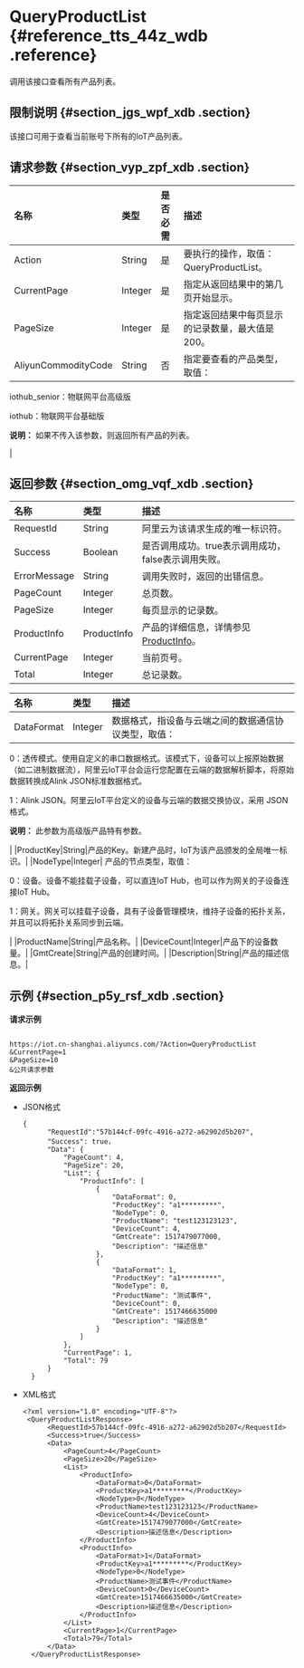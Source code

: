 # QueryProductList {#reference_tts_44z_wdb .reference}

调用该接口查看所有产品列表。

## 限制说明 {#section_jgs_wpf_xdb .section}

该接口可用于查看当前账号下所有的IoT产品列表。

## 请求参数 {#section_vyp_zpf_xdb .section}

|名称|类型|是否必需|描述|
|:-|:-|:---|:-|
|Action|String|是|要执行的操作，取值：QueryProductList。|
|CurrentPage|Integer|是|指定从返回结果中的第几页开始显示。|
|PageSize|Integer|是|指定返回结果中每页显示的记录数量，最大值是200。|
|AliyunCommodityCode|String|否| 指定要查看的产品类型，取值：

 iothub\_senior：物联网平台高级版

 iothub：物联网平台基础版

 **说明：** 如果不传入该参数，则返回所有产品的列表。

 |

## 返回参数 {#section_omg_vqf_xdb .section}

|名称|类型|描述|
|:-|:-|:-|
|RequestId|String|阿里云为该请求生成的唯一标识符。|
|Success|Boolean|是否调用成功。true表示调用成功，false表示调用失败。|
|ErrorMessage|String|调用失败时，返回的出错信息。|
|PageCount|Integer|总页数。|
|PageSize|Integer|每页显示的记录数。|
|ProductInfo|ProductInfo|产品的详细信息，详情参见[ProductInfo](#table_zw2_xrf_xdb)。|
|CurrentPage|Integer|当前页号。|
|Total|Integer|总记录数。|

|名称|类型|描述|
|:-|:-|:-|
|DataFormat|Integer| 数据格式，指设备与云端之间的数据通信协议类型，取值：

 0：透传模式。使用自定义的串口数据格式。该模式下，设备可以上报原始数据（如二进制数据流），阿里云IoT平台会运行您配置在云端的数据解析脚本，将原始数据转换成Alink JSON标准数据格式。

 1：Alink JSON。阿里云IoT平台定义的设备与云端的数据交换协议，采用 JSON 格式。

 **说明：** 此参数为高级版产品特有参数。

 |
|ProductKey|String|产品的Key。新建产品时，IoT为该产品颁发的全局唯一标识。|
|NodeType|Integer| 产品的节点类型，取值：

 0：设备。设备不能挂载子设备，可以直连IoT Hub，也可以作为网关的子设备连接IoT Hub。

 1：网关。网关可以挂载子设备，具有子设备管理模块，维持子设备的拓扑关系，并且可以将拓扑关系同步到云端。

 |
|ProductName|String|产品名称。|
|DeviceCount|Integer|产品下的设备数量。|
|GmtCreate|String|产品的创建时间。|
|Description|String|产品的描述信息。|

## 示例 {#section_p5y_rsf_xdb .section}

**请求示例**

```

https://iot.cn-shanghai.aliyuncs.com/?Action=QueryProductList
&CurrentPage=1
&PageSize=10
&公共请求参数
```

**返回示例**

-   JSON格式

    ```
    {
          "RequestId":"57b144cf-09fc-4916-a272-a62902d5b207",
          "Success": true，
          "Data": {
              "PageCount": 4,
              "PageSize": 20,
              "List": {
                  "ProductInfo": [
                      {
                          "DataFormat": 0,
                          "ProductKey": "a1*********",
                          "NodeType": 0,
                          "ProductName": "test123123123",
                          "DeviceCount": 4,
                          "GmtCreate": 1517479077000,
                          "Description": "描述信息"
                      },
                      {
                          "DataFormat": 1,
                          "ProductKey": "a1*********",
                          "NodeType": 0,
                          "ProductName": "测试事件",
                          "DeviceCount": 0,
                          "GmtCreate": 1517466635000
                          "Description": "描述信息"
                      }
                  ]
              },
              "CurrentPage": 1,
              "Total": 79
          }
      }
    ```

-   XML格式

    ```
    <?xml version="1.0" encoding="UTF-8"?>
     <QueryProductListResponse>
          <RequestId>57b144cf-09fc-4916-a272-a62902d5b207</RequestId>
          <Success>true</Success>
          <Data>
              <PageCount>4</PageCount>
              <PageSize>20</PageSize>
              <List>
                  <ProductInfo>
                      <DataFormat>0</DataFormat>
                      <ProductKey>a1*********</ProductKey>
                      <NodeType>0</NodeType>
                      <ProductName>test123123123</ProductName>
                      <DeviceCount>4</DeviceCount>
                      <GmtCreate>1517479077000</GmtCreate>
                      <Description>描述信息</Description>
                  </ProductInfo>
                  <ProductInfo>
                      <DataFormat>1</DataFormat>
                      <ProductKey>a1*********</ProductKey>
                      <NodeType>0</NodeType>
                      <ProductName>测试事件</ProductName>
                      <DeviceCount>0</DeviceCount>
                      <GmtCreate>1517466635000</GmtCreate>
                      <Description>描述信息</Description>
                  </ProductInfo>
              </List>
              <CurrentPage>1</CurrentPage>
              <Total>79</Total>
          </Data>
      </QueryProductListResponse>
    ```


